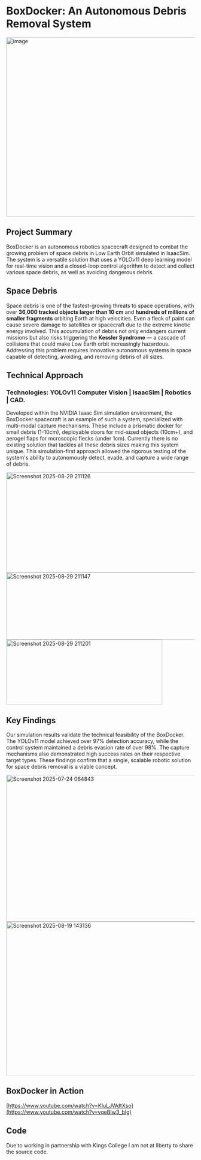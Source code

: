 # BoxDocker: An Autonomous Debris Removal System

<img width="895" height="478" alt="image" src="https://github.com/user-attachments/assets/f19cc32b-a49a-409a-800a-a6256b330f82" />

## Project Summary
BoxDocker is an autonomous robotics spacecraft designed to combat the growing problem of space debris in Low Earth Orbit simulated in IsaacSim. 
The system is a versatile solution that uses a YOLOv11 deep learning model for real-time vision and a closed-loop control algorithm to detect and collect various space debris, as well as avoiding dangerous debris.

## Space Debris
Space debris is one of the fastest-growing threats to space operations, with over **36,000 tracked objects larger than 10 cm** and **hundreds of millions of smaller fragments** orbiting Earth at high velocities. Even a fleck of paint can cause severe damage to satellites or spacecraft due to the extreme kinetic energy involved. This accumulation of debris not only endangers current missions but also risks triggering the **Kessler Syndrome** — a cascade of collisions that could make Low Earth orbit increasingly hazardous. Addressing this problem requires innovative autonomous systems in space capable of detecting, avoiding, and removing debris of all sizes.

## Technical Approach
### Technologies: YOLOv11 Computer Vision | IsaacSim | Robotics | CAD.
Developed within the NVIDIA Isaac Sim simulation environment, the BoxDocker spacecraft is an example of such a system, specialized with multi-modal capture mechanisms. These include a prismatic docker for small debris (1-10cm), deployable doors for mid-sized objects (10cm+), and aerogel flaps for mcroscopic flecks (under 1cm). Currently there is no existing solution that tackles all these debris sizes making this system unique. This simulation-first approach allowed the rigorous testing of the system's ability to autonomously detect, evade, and capture a wide range of debris.

<img width="772" height="267" alt="Screenshot 2025-08-29 211126" src="https://github.com/user-attachments/assets/3f2d5d5f-e697-41df-9923-4eef08d7a7a3" />
<img width="639" height="179" alt="Screenshot 2025-08-29 211147" src="https://github.com/user-attachments/assets/ec566dd2-cc8d-44f0-891e-008f9c2ada1b" />
<img width="417" height="173" alt="Screenshot 2025-08-29 211201" src="https://github.com/user-attachments/assets/017e958a-ce30-428a-a6eb-80933bde9d73" />


## Key Findings
Our simulation results validate the technical feasibility of the BoxDocker. The YOLOv11 model achieved over 97% detection accuracy, while the control system maintained a debris evasion rate of over 98%. The capture mechanisms also demonstrated high success rates on their respective target types. These findings confirm that a single, scalable robotic solution for space debris removal is a viable concept.

<img width="591" height="391" alt="Screenshot 2025-07-24 064843" src="https://github.com/user-attachments/assets/635a3d78-280e-450e-aca4-4d3b00eb6ffc" />
 <img width="534" height="410" alt="Screenshot 2025-08-19 143136" src="https://github.com/user-attachments/assets/fbd5abf7-3a55-4df0-afb2-fdcdf4c49557" />

## BoxDocker in Action
[https://www.youtube.com/watch?v=KIuLJWdtXso](https://www.youtube.com/watch?v=vqeBIw3_blg)

## Code
Due to working in partnership with Kings College I am not at liberty to share the source code.
